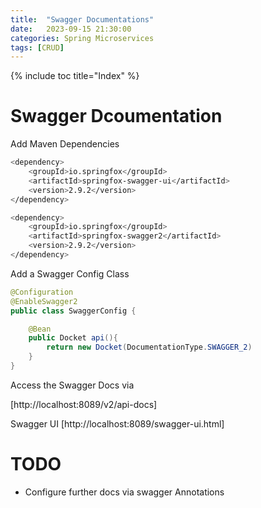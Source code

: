 ```yaml
---
title:  "Swagger Documentations"
date:   2023-09-15 21:30:00
categories: Spring Microservices
tags: [CRUD]
---
```


{% include toc title="Index" %}

# Swagger Dcoumentation

Add Maven Dependencies

```sh
<dependency>
    <groupId>io.springfox</groupId>
    <artifactId>springfox-swagger-ui</artifactId>
    <version>2.9.2</version>
</dependency>

<dependency>
    <groupId>io.springfox</groupId>
    <artifactId>springfox-swagger2</artifactId>
    <version>2.9.2</version>
</dependency>

```

Add a Swagger Config Class

```java
@Configuration
@EnableSwagger2
public class SwaggerConfig {

    @Bean
    public Docket api(){
        return new Docket(DocumentationType.SWAGGER_2)
    }
}
```

Access the Swagger Docs via

[http://localhost:8089/v2/api-docs]

Swagger UI
[http://localhost:8089/swagger-ui.html]

# TODO

* Configure further docs via swagger Annotations


